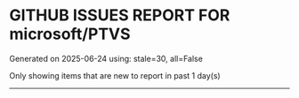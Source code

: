 
# GITHUB ISSUES REPORT FOR microsoft/PTVS


Generated on 2025-06-24 using: stale=30, all=False


Only showing items that are new to report in past 1 day(s)


---




















